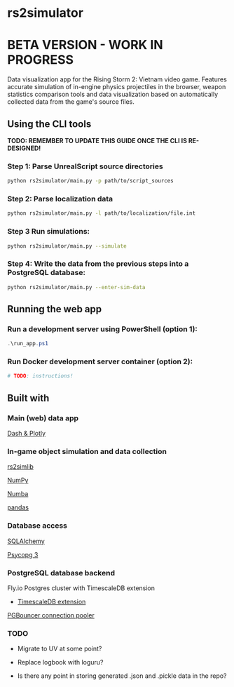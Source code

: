 # rs2simulator

# BETA VERSION - WORK IN PROGRESS

Data visualization app for the Rising Storm 2: Vietnam video game.
Features accurate simulation of in-engine physics projectiles in the browser,
weapon statistics comparison tools and data visualization based on automatically
collected data from the game's source files.

## Using the CLI tools

**TODO: REMEMBER TO UPDATE THIS GUIDE ONCE THE CLI IS RE-DESIGNED!**

### Step 1: Parse UnrealScript source directories

```bash
python rs2simulator/main.py -p path/to/script_sources
```

### Step 2: Parse localization data

```bash
python rs2simulator/main.py -l path/to/localization/file.int
```

### Step 3 Run simulations:

```bash
python rs2simulator/main.py --simulate
```

### Step 4: Write the data from the previous steps into a PostgreSQL database:

```bash
python rs2simulator/main.py --enter-sim-data
```

## Running the web app

### Run a development server using PowerShell (option 1):

```powershell
.\run_app.ps1
```

### Run Docker development server container (option 2):

```bash
# TODO: instructions!
```

## Built with

### Main (web) data app

[Dash & Plotly](https://dash.plotly.com/)

### In-game object simulation and data collection

[rs2simlib](https://github.com/tuokri/rs2simlib)

[NumPy](https://numpy.org/)

[Numba](https://numba.pydata.org/)

[pandas](https://pandas.pydata.org/)

### Database access

[SQLAlchemy](https://www.sqlalchemy.org/)

[Psycopg 3](https://www.psycopg.org/psycopg3/)

### PostgreSQL database backend

Fly.io Postgres cluster with TimescaleDB extension

- [TimescaleDB extension](https://docs.timescale.com/timescaledb/latest/)

[PGBouncer connection pooler](http://www.pgbouncer.org/)

### TODO

- Migrate to UV at some point?

- Replace logbook with loguru?

- Is there any point in storing generated .json and .pickle
  data in the repo?
